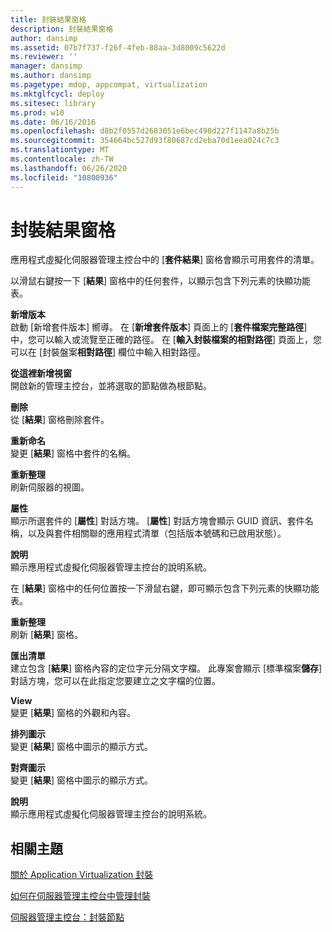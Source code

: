 ```yaml
---
title: 封裝結果窗格
description: 封裝結果窗格
author: dansimp
ms.assetid: 07b7f737-f26f-4feb-88aa-3d8009c5622d
ms.reviewer: ''
manager: dansimp
ms.author: dansimp
ms.pagetype: mdop, appcompat, virtualization
ms.mktglfcycl: deploy
ms.sitesec: library
ms.prod: w10
ms.date: 06/16/2016
ms.openlocfilehash: d8b2f0557d2683051e6bec490d227f1147a8b25b
ms.sourcegitcommit: 354664bc527d93f80687cd2eba70d1eea024c7c3
ms.translationtype: MT
ms.contentlocale: zh-TW
ms.lasthandoff: 06/26/2020
ms.locfileid: "10800936"
---
```

# 封裝結果窗格


應用程式虛擬化伺服器管理主控台中的 [**套件結果**] 窗格會顯示可用套件的清單。

以滑鼠右鍵按一下 [**結果**] 窗格中的任何套件，以顯示包含下列元素的快顯功能表。

<a href="" id="add-version"></a>**新增版本**  
啟動 [新增套件版本] 嚮導。 在 [**新增套件版本**] 頁面上的 [**套件檔案完整路徑**] 中，您可以輸入或流覽至正確的路徑。 在 [**輸入封裝檔案的相對路徑**] 頁面上，您可以在 [封裝盤案**相對路徑**] 欄位中輸入相對路徑。

<a href="" id="new-window-from-here"></a>**從這裡新增視窗**  
開啟新的管理主控台，並將選取的節點做為根節點。

<a href="" id="delete"></a>**刪除**  
從 [**結果**] 窗格刪除套件。

<a href="" id="rename"></a>**重新命名**  
變更 [**結果**] 窗格中套件的名稱。

<a href="" id="refresh"></a>**重新整理**  
刷新伺服器的視圖。

<a href="" id="properties"></a>**屬性**  
顯示所選套件的 [**屬性**] 對話方塊。 [**屬性**] 對話方塊會顯示 GUID 資訊、套件名稱，以及與套件相關聯的應用程式清單（包括版本號碼和已啟用狀態）。

<a href="" id="help"></a>**說明**  
顯示應用程式虛擬化伺服器管理主控台的說明系統。

在 [**結果**] 窗格中的任何位置按一下滑鼠右鍵，即可顯示包含下列元素的快顯功能表。

<a href="" id="refresh"></a>**重新整理**  
刷新 [**結果**] 窗格。

<a href="" id="export-list"></a>**匯出清單**  
建立包含 [**結果**] 窗格內容的定位字元分隔文字檔。 此專案會顯示 [標準檔案**儲存**] 對話方塊，您可以在此指定您要建立之文字檔的位置。

<a href="" id="view"></a>**View**  
變更 [**結果**] 窗格的外觀和內容。

<a href="" id="arrange-icons"></a>**排列圖示**  
變更 [**結果**] 窗格中圖示的顯示方式。

<a href="" id="line-up-icons"></a>**對齊圖示**  
變更 [**結果**] 窗格中圖示的顯示方式。

<a href="" id="help"></a>**說明**  
顯示應用程式虛擬化伺服器管理主控台的說明系統。

## 相關主題


[關於 Application Virtualization 封裝](about-application-virtualization-packages.md)

[如何在伺服器管理主控台中管理封裝](how-to-manage-packages-in-the-server-management-console.md)

[伺服器管理主控台：封裝節點](server-management-console-packages-node.md)

 

 





